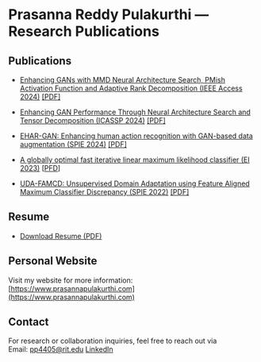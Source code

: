 # Prasanna Reddy Pulakurthi — Research Publications


## Publications
- [Enhancing GANs with MMD Neural Architecture Search, PMish Activation Function and Adaptive Rank Decomposition (IEEE Access 2024)](https://ieeexplore.ieee.org/document/10732016) [[PDF]](https://ieeexplore.ieee.org/stamp/stamp.jsp?tp=&arnumber=10732016)

- [Enhancing GAN Performance Through Neural Architecture Search and Tensor Decomposition (ICASSP 2024)](https://doi.org/10.1109/ICASSP48485.2024.10446488) [[PDF]](https://prasannapulakurthi.github.io/papers/PDFs/2024_ICASSP_GANs-Tensor-Decomposition.pdf)

- [EHAR-GAN: Enhancing human action recognition with GAN-based data
augmentation (SPIE 2024)](https://doi.org/10.1117/12.3021572) [[PDF]](https://prasannapulakurthi.github.io/papers/PDFs/2024_SPIE_EHAR-GAN.pdf)

- [A globally optimal fast iterative linear maximum likelihood classifier (EI 2023)](https://library.imaging.org/ei/articles/35/14/COIMG-172) [[PFD](https://library.imaging.org/admin/apis/public/api/ist/website/downloadArticle/ei/35/14/COIMG-172)]

- [UDA-FAMCD: Unsupervised Domain Adaptation using Feature Aligned
Maximum Classifier Discrepancy (SPIE 2022)](https://doi.org/10.1117/12.2646422) [[PDF]](https://prasannapulakurthi.github.io/papers/PDFs/2022_SPIE_UDA-FAMCD.pdf)


## Resume
- [Download Resume (PDF)](https://prasannapulakurthi.github.io/papers/resume/prasanna-reddy-pulakurthi-resume.pdf)


## Personal Website

Visit my website for more information: [https://www.prasannapulakurthi.com](https://www.prasannapulakurthi.com)


## Contact

For research or collaboration inquiries, feel free to reach out via  
Email: pp4405@rit.edu
[LinkedIn](https://www.linkedin.com/in/prasannapulakurthi/)

